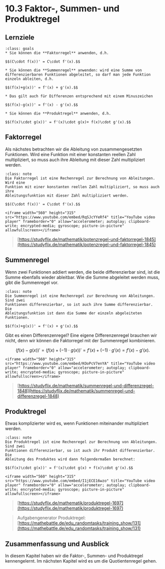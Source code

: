 # 10.3 Faktor-, Summen- und Produktregel

## Lernziele

```{admonition} Lernziele
:class: goals
* Sie können die **Faktorregel** anwenden, d.h. 

$$(C\cdot f(x))' = C\cdot f'(x).$$

* Sie können die **Summenregel** anwenden: wird eine Summe von differenzierbaren Funktionen abgeleitet, so darf man jede Funktion einzeln ableiten, d.h. 

$$(f(x)+g(x))' = f'(x) + g'(x).$$ 

* Das gilt auch für Differenzen entsprechend mit einem Minuszeichen

$$(f(x)-g(x))' = f'(x) - g'(x).$$ 

* Sie können die **Produktregel** anwenden, d.h. 

$$(f(x)\cdot g(x))' = f'(x)\cdot g(x)+ f(x)\cdot g'(x).$$
```

## Faktorregel

Als nächstes betrachten wir die Ableitung von zusammengesetzten Funktionen. Wird
eine Funktion mit einer konstanten reellen Zahl multipliziert, so muss auch ihre
Ableitung mit dieser Zahl multipliziert werden.

```{admonition} Was ist ... die Faktorregel?
:class: note
Die Faktorregel ist eine Rechenregel zur Berechnung von Ableitungen. Wird eine
Funktion mit einer konstanten reellen Zahl multipliziert, so muss auch ihre
Ableitungsfunktion mit dieser Zahl multipliziert werden.

$$(C\cdot f(x))' = C\cdot f'(x).$$
```

```{dropdown} Video zu "Faktorregel" von Mathematische Methoden
<iframe width="560" height="315" src="https://www.youtube.com/embed/RqSJcYYeRf4" title="YouTube video player" frameborder="0" allow="accelerometer; autoplay; clipboard-write; encrypted-media; gyroscope; picture-in-picture" allowfullscreen></iframe>
```

> [https://studyflix.de/mathematik/potenzregel-und-faktorregel-1845](https://studyflix.de/mathematik/potenzregel-und-faktorregel-1845)

## Summenregel

Wenn zwei Funktionen addiert werden, die beide differenzierbar sind, ist die
Summe ebenfalls wieder ableitbar. Wie die Summe abgeleitet werden muss, gibt die
Summenregel vor.

```{admonition} Was ist ... die Summenregel?
:class: note
Die Summenregel ist eine Rechenregel zur Berechnung von Ableitungen. Sind zwei
Funktionen differenzierbar, so ist auch ihre Summe differenzierbar. Die
Ableitungsfunktion ist dann die Summe der einzeln abgeleiteten Funktionen.

$$(f(x)+g(x))' = f'(x) + g'(x).$$
```

Gibt es einen Differenzenregel? Eine eigene Differenzenregel brauchen wir nicht,
denn wir können die Faktorregel mit der Summenregel kombinieren.

$$(f(x) - g(x))' = (f(x) + (-1)\cdot g(x))' = f'(x) + (-1)\cdot g'(x) = f'(x) -
g'(x).$$

```{dropdown} Video zu "Summenregel" von Mathematische Methoden
<iframe width="560" height="315" src="https://www.youtube.com/embed/KOoPcV7enYA" title="YouTube video player" frameborder="0" allow="accelerometer; autoplay; clipboard-write; encrypted-media; gyroscope; picture-in-picture" allowfullscreen></iframe>
```

> [https://studyflix.de/mathematik/summenregel-und-differenzregel-1848](https://studyflix.de/mathematik/summenregel-und-differenzregel-1848)

## Produktregel

Etwas komplizierter wird es, wenn Funktionen miteinander multipliziert werden.

```{admonition} Was ist ... die Produktregel?
:class: note
Die Produktregel ist eine Rechenregel zur Berechnung von Ableitungen. Sind zwei
Funktionen differenzierbar, so ist auch ihr Produkt differenzierbar. Die
Ableitung des Produktes wird dann folgendermaßen berechnet:

$$(f(x)\cdot g(x))' = f'(x)\cdot g(x) + f(x)\cdot g'(x).$$
```

```{dropdown} Video zu "Produktregel" von Mathematische Methoden
<iframe width="560" height="315" src="https://www.youtube.com/embed/I1jECE16wzo" title="YouTube video player" frameborder="0" allow="accelerometer; autoplay; clipboard-write; encrypted-media; gyroscope; picture-in-picture" allowfullscreen></iframe>
```

> [https://studyflix.de/mathematik/produktregel-1697](https://studyflix.de/mathematik/produktregel-1697)

> Aufgabengenerator Produktregel: [https://mathebattle.de/edu_randomtasks/training_show/131](https://mathebattle.de/edu_randomtasks/training_show/131)

## Zusammenfassung und Ausblick

In diesem Kapitel haben wir die Faktor-, Summen- und Produktregel kennengelernt.
Im nächsten Kapitel wird es um die Quotientenregel gehen.
